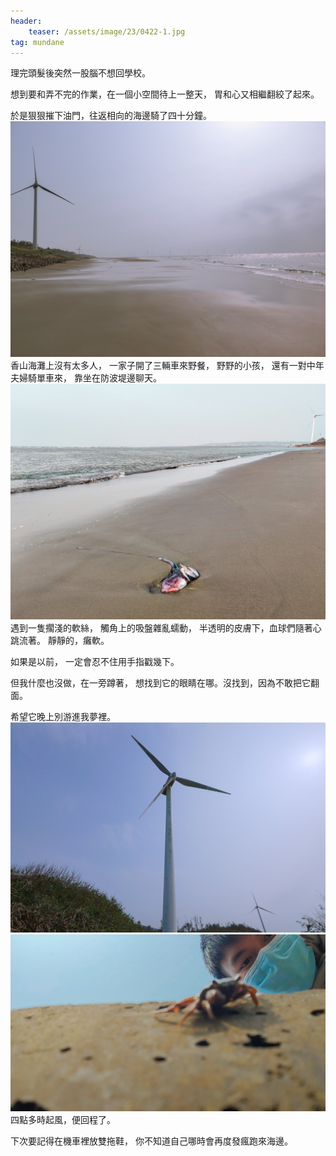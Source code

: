 ```yaml
---
header:
    teaser: /assets/image/23/0422-1.jpg
tag: mundane
---
```

理完頭髮後突然一股腦不想回學校。

想到要和弄不完的作業，在一個小空間待上一整天，
胃和心又相繼翻絞了起來。

於是狠狠摧下油門，往返相向的海邊騎了四十分鐘。
![1](/assets/image/23/0422-3.jpg)
香山海灘上沒有太多人，
一家子開了三輛車來野餐，
野野的小孩，
還有一對中年夫婦騎單車來，
靠坐在防波堤邊聊天。
![1](/assets/image/23/0422-4.jpg)
遇到一隻擱淺的軟絲，
觸角上的吸盤雜亂蠕動，
半透明的皮膚下，血球們隨著心跳流著。
靜靜的，癱軟。

如果是以前，
一定會忍不住用手指戳幾下。

但我什麼也沒做，在一旁蹲著，
想找到它的眼睛在哪。沒找到，因為不敢把它翻面。

希望它晚上別游進我夢裡。
![1](/assets/image/23/0422-1.jpg)
![1](/assets/image/23/0422-2.jpg)
四點多時起風，便回程了。

下次要記得在機車裡放雙拖鞋，
你不知道自己哪時會再度發瘋跑來海邊。

